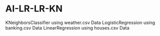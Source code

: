 # AI-LR-LR-KN
KNeighborsClassifier using weather.csv Data
LogisticRegression using banking.csv Data
LinearRegression using houses.csv Data
